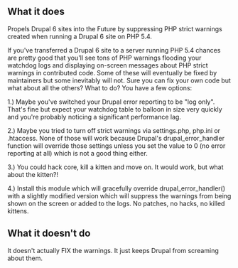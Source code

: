 ## What it does ##
Propels Drupal 6 sites into the Future by suppressing PHP strict warnings created when running a Drupal 6 site on PHP 5.4. 

If you've transferred a Drupal 6 site to a server running PHP 5.4 chances are pretty good that you'll see tons of PHP warnings 
flooding your watchdog logs and displaying on-screen messages about PHP strict warnings in contributed code. Some of these will 
eventually be fixed by maintainers but some inevitably will not. Sure you can fix your own code but what about all the others? 
What to do? You have a few options:

1.) Maybe you've switched your Drupal error reporting to be "log only". That's fine but expect your watchdog table to
balloon in size very quickly and you're probably noticing a significant performance lag.

2.) Maybe you tried to turn off strict warnings via settings.php, php.ini or .htaccess. None of those will work because
Drupal's drupal_error_handler function will override those settings unless you set the value to 0 (no error reporting
at all) which is not a good thing either.

3.) You could hack core, kill a kitten and move on. It would work, but what about the kitten?!

4.) Install this module which will gracefully override drupal_error_handler() with a slightly modified version which 
will suppress the warnings from being shown on the screen or added to the logs. No patches, no hacks, no killed kittens.

## What it doesn't do ##
It doesn't actually FIX the warnings. It just keeps Drupal from screaming about them.

